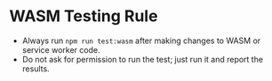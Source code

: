 # WASM Testing Rule

- Always run `npm run test:wasm` after making changes to WASM or service worker code.
- Do not ask for permission to run the test; just run it and report the results. 